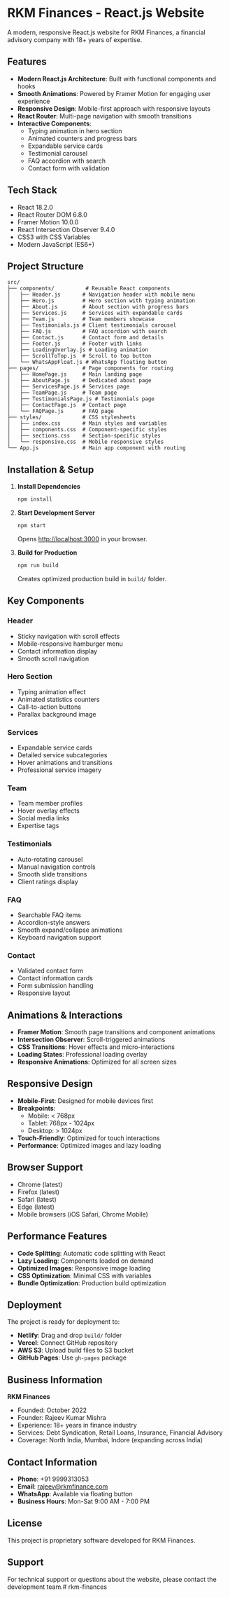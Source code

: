 # RKM Finances - React.js Website

A modern, responsive React.js website for RKM Finances, a financial advisory company with 18+ years of expertise.

## Features

- **Modern React.js Architecture**: Built with functional components and hooks
- **Smooth Animations**: Powered by Framer Motion for engaging user experience
- **Responsive Design**: Mobile-first approach with responsive layouts
- **React Router**: Multi-page navigation with smooth transitions
- **Interactive Components**: 
  - Typing animation in hero section
  - Animated counters and progress bars
  - Expandable service cards
  - Testimonial carousel
  - FAQ accordion with search
  - Contact form with validation

## Tech Stack

- React 18.2.0
- React Router DOM 6.8.0
- Framer Motion 10.0.0
- React Intersection Observer 9.4.0
- CSS3 with CSS Variables
- Modern JavaScript (ES6+)

## Project Structure

```
src/
├── components/          # Reusable React components
│   ├── Header.js       # Navigation header with mobile menu
│   ├── Hero.js         # Hero section with typing animation
│   ├── About.js        # About section with progress bars
│   ├── Services.js     # Services with expandable cards
│   ├── Team.js         # Team members showcase
│   ├── Testimonials.js # Client testimonials carousel
│   ├── FAQ.js          # FAQ accordion with search
│   ├── Contact.js      # Contact form and details
│   ├── Footer.js       # Footer with links
│   ├── LoadingOverlay.js # Loading animation
│   ├── ScrollToTop.js  # Scroll to top button
│   └── WhatsAppFloat.js # WhatsApp floating button
├── pages/              # Page components for routing
│   ├── HomePage.js     # Main landing page
│   ├── AboutPage.js    # Dedicated about page
│   ├── ServicesPage.js # Services page
│   ├── TeamPage.js     # Team page
│   ├── TestimonialsPage.js # Testimonials page
│   ├── ContactPage.js  # Contact page
│   └── FAQPage.js      # FAQ page
├── styles/             # CSS stylesheets
│   ├── index.css       # Main styles and variables
│   ├── components.css  # Component-specific styles
│   ├── sections.css    # Section-specific styles
│   └── responsive.css  # Mobile responsive styles
└── App.js              # Main app component with routing
```

## Installation & Setup

1. **Install Dependencies**
   ```bash
   npm install
   ```

2. **Start Development Server**
   ```bash
   npm start
   ```
   Opens [http://localhost:3000](http://localhost:3000) in your browser.

3. **Build for Production**
   ```bash
   npm run build
   ```
   Creates optimized production build in `build/` folder.

## Key Components

### Header
- Sticky navigation with scroll effects
- Mobile-responsive hamburger menu
- Contact information display
- Smooth scroll navigation

### Hero Section
- Typing animation effect
- Animated statistics counters
- Call-to-action buttons
- Parallax background image

### Services
- Expandable service cards
- Detailed service subcategories
- Hover animations and transitions
- Professional service imagery

### Team
- Team member profiles
- Hover overlay effects
- Social media links
- Expertise tags

### Testimonials
- Auto-rotating carousel
- Manual navigation controls
- Smooth slide transitions
- Client ratings display

### FAQ
- Searchable FAQ items
- Accordion-style answers
- Smooth expand/collapse animations
- Keyboard navigation support

### Contact
- Validated contact form
- Contact information cards
- Form submission handling
- Responsive layout

## Animations & Interactions

- **Framer Motion**: Smooth page transitions and component animations
- **Intersection Observer**: Scroll-triggered animations
- **CSS Transitions**: Hover effects and micro-interactions
- **Loading States**: Professional loading overlay
- **Responsive Animations**: Optimized for all screen sizes

## Responsive Design

- **Mobile-First**: Designed for mobile devices first
- **Breakpoints**: 
  - Mobile: < 768px
  - Tablet: 768px - 1024px
  - Desktop: > 1024px
- **Touch-Friendly**: Optimized for touch interactions
- **Performance**: Optimized images and lazy loading

## Browser Support

- Chrome (latest)
- Firefox (latest)
- Safari (latest)
- Edge (latest)
- Mobile browsers (iOS Safari, Chrome Mobile)

## Performance Features

- **Code Splitting**: Automatic code splitting with React
- **Lazy Loading**: Components loaded on demand
- **Optimized Images**: Responsive image loading
- **CSS Optimization**: Minimal CSS with variables
- **Bundle Optimization**: Production build optimization

## Deployment

The project is ready for deployment to:
- **Netlify**: Drag and drop `build/` folder
- **Vercel**: Connect GitHub repository
- **AWS S3**: Upload build files to S3 bucket
- **GitHub Pages**: Use `gh-pages` package

## Business Information

**RKM Finances**
- Founded: October 2022
- Founder: Rajeev Kumar Mishra
- Experience: 18+ years in finance industry
- Services: Debt Syndication, Retail Loans, Insurance, Financial Advisory
- Coverage: North India, Mumbai, Indore (expanding across India)

## Contact Information

- **Phone**: +91 9999313053
- **Email**: rajeev@rkmfinance.com
- **WhatsApp**: Available via floating button
- **Business Hours**: Mon-Sat 9:00 AM - 7:00 PM

## License

This project is proprietary software developed for RKM Finances.

## Support

For technical support or questions about the website, please contact the development team.# rkm-finances
